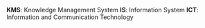 
**KMS**: Knowledge Management System
**IS**: Information System
**ICT**: Information and Communication Technology